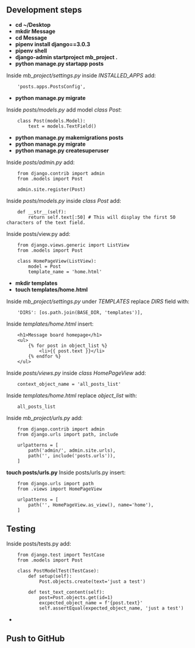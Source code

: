 ## Development steps

- **cd ~/Desktop**
- **mkdir Message**
- **cd Message**
- **pipenv install django==3.0.3**
- **pipenv shell**
- **django-admin startproject mb_project .**
- **python manage.py startapp posts**

Inside *mb_project/settings.py* inside *INSTALLED_APPS* add:

        'posts.apps.PostsConfig',

- **python manage.py migrate**

Inside *posts/models.py* add model *class Post*:

        class Post(models.Model):
            text = models.TextField()

- **python manage.py makemigrations posts**
- **python manage.py migrate**
- **python manage.py createsuperuser**

Inside *posts/admin.py* add:

        from django.contrib import admin
        from .models import Post

        admin.site.register(Post)

Inside *posts/models.py* inside *class Post* add:

        def __str__(self):
            return self.text[:50] # This will display the first 50 characters of the text field.

Inside posts/view.py add:

        from django.views.generic import ListView
        from .models import Post

        class HomePageView(ListView):
            model = Post
            template_name = 'home.html'

- **mkdir templates**
- **touch templates/home.html**

Inside *mb_project/settings.py* under *TEMPLATES* replace *DIRS* field with:

        'DIRS': [os.path.join(BASE_DIR, 'templates')],

Inside *templates/home.html* insert:

        <h1>Message board homepage</h1>
        <ul>
            {% for post in object_list %}
                <li>{{ post.text }}</li>
            {% endfor %}
        </ul>

Inside *posts/views.py* inside *class HomePageView* add:

        context_object_name = 'all_posts_list'

Inside *templates/home.html* replace *object_list* with:

        all_posts_list

Inside *mb_project/urls.py* add:

        from django.contrib import admin
        from django.urls import path, include

        urlpatterns = [
            path('admin/', admin.site.urls),
            path('', include('posts.urls')),
        ]

**touch posts/urls.py**
Inside posts/urls.py insert:

        from django.urls import path
        from .views import HomePageView

        urlpatterns = [
            path('', HomePageView.as_view(), name='home'),
        ]

## Testing

Inside posts/tests.py add:

        from django.test import TestCase
        from .models import Post

        class PostModelTest(TestCase):
            def setup(self):
                Post.objects.create(text='just a test')

            def test_text_content(self):
                post=Post.objects.get(id=1)
                excpected_object_name = f'{post.text}'
                self.assertEqual(expected_object_name, 'just a test')

- 

## Push to GitHub